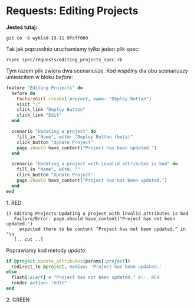 # Requests: Editing Projects

**Jesteś tutaj:**

    git co -b wyklad-19-11 9fcff060

Tak jak poprzednio uruchamiamy tylko jeden plik spec:

    rspec spec/requests/editing_projects_spec.rb

Tym razem plik zwiera dwa scenariusze. Kod wspólny dla obu
scenariuszy umieściłem w bloku *before*:

```ruby
feature "Editing Projects" do
  before do
    FactoryGirl.create(:project, name: "Deploy Button")
    visit "/"
    click_link "Deploy Button"
    click_link "Edit"
  end

  scenario "Updating a project" do
    fill_in "Name", with: "Deploy Button (beta)"
    click_button "Update Project"
    page.should have_content("Project has been updated.")
  end

  scenario "Updating a project with invalid attributes is bad" do
    fill_in "Name", with: ""
    click_button "Update Project"
    page.should have_content("Project has not been updated.")
  end
end
```

1\. RED:

    1) Editing Projects Updating a project with invalid attributes is bad
       Failure/Error: page.should have_content("Project has not been updated.")
         expected there to be content "Project has not been updated." in "\n
       [.. cut ..]

Poprawiamy kod metody *update*:

```ruby
if @project.update_attributes(params[:project])
  redirect_to @project, notice: 'Project has been updated.'
else
  flash[:alert] = "Project has not been updated." #<-- NEW
  render action: "edit"
end
```

2\. GREEN
